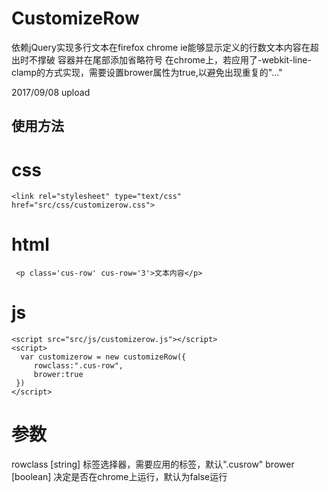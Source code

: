 # CustomizeRow
依赖jQuery实现多行文本在firefox chrome ie能够显示定义的行数文本内容在超出时不撑破 容器并在尾部添加省略符号
在chrome上，若应用了-webkit-line-clamp的方式实现，需要设置brower属性为true,以避免出现重复的"..."

2017/09/08 upload

## 使用方法
# css
```
<link rel="stylesheet" type="text/css" href="src/css/customizerow.css">
```

# html
```
 <p class='cus-row' cus-row='3'>文本内容</p>
```

# js
```
<script src="src/js/customizerow.js"></script>
<script>
  var customizerow = new customizeRow({
	 rowclass:".cus-row",
	 brower:true
 })
</script>
```

# 参数
rowclass [string] 标签选择器，需要应用的标签，默认".cusrow"
brower [boolean] 决定是否在chrome上运行，默认为false运行
